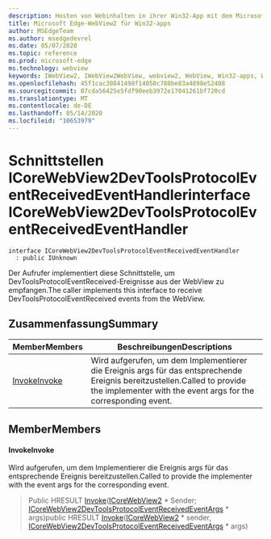 ```yaml
---
description: Hosten von Webinhalten in ihrer Win32-App mit dem Microsoft Edge WebView2-Steuerelement
title: Microsoft Edge-WebView2 für Win32-apps
author: MSEdgeTeam
ms.author: msedgedevrel
ms.date: 05/07/2020
ms.topic: reference
ms.prod: microsoft-edge
ms.technology: webview
keywords: IWebView2, IWebView2WebView, webview2, WebView, Win32-apps, Win32, Edge, ICoreWebView2, ICoreWebView2Controller, Browser-Steuerelement, Edge-HTML
ms.openlocfilehash: 45f1cac30841498f14050c780be83a4898e52408
ms.sourcegitcommit: 07cda56425e5fdf90eeb3972e17041261bf720cd
ms.translationtype: MT
ms.contentlocale: de-DE
ms.lasthandoff: 05/14/2020
ms.locfileid: "10653979"
---
```

# <span data-ttu-id="cf284-104">Schnittstellen ICoreWebView2DevToolsProtocolEventReceivedEventHandler</span><span class="sxs-lookup"><span data-stu-id="cf284-104">interface ICoreWebView2DevToolsProtocolEventReceivedEventHandler</span></span> 

```
interface ICoreWebView2DevToolsProtocolEventReceivedEventHandler
  : public IUnknown
```

<span data-ttu-id="cf284-105">Der Aufrufer implementiert diese Schnittstelle, um DevToolsProtocolEventReceived-Ereignisse aus der WebView zu empfangen.</span><span class="sxs-lookup"><span data-stu-id="cf284-105">The caller implements this interface to receive DevToolsProtocolEventReceived events from the WebView.</span></span>

## <span data-ttu-id="cf284-106">Zusammenfassung</span><span class="sxs-lookup"><span data-stu-id="cf284-106">Summary</span></span>

 <span data-ttu-id="cf284-107">Member</span><span class="sxs-lookup"><span data-stu-id="cf284-107">Members</span></span>                        | <span data-ttu-id="cf284-108">Beschreibungen</span><span class="sxs-lookup"><span data-stu-id="cf284-108">Descriptions</span></span>
--------------------------------|---------------------------------------------
[<span data-ttu-id="cf284-109">Invoke</span><span class="sxs-lookup"><span data-stu-id="cf284-109">Invoke</span></span>](#invoke) | <span data-ttu-id="cf284-110">Wird aufgerufen, um dem Implementierer die Ereignis args für das entsprechende Ereignis bereitzustellen.</span><span class="sxs-lookup"><span data-stu-id="cf284-110">Called to provide the implementer with the event args for the corresponding event.</span></span>

## <span data-ttu-id="cf284-111">Member</span><span class="sxs-lookup"><span data-stu-id="cf284-111">Members</span></span>

#### <span data-ttu-id="cf284-112">Invoke</span><span class="sxs-lookup"><span data-stu-id="cf284-112">Invoke</span></span> 

<span data-ttu-id="cf284-113">Wird aufgerufen, um dem Implementierer die Ereignis args für das entsprechende Ereignis bereitzustellen.</span><span class="sxs-lookup"><span data-stu-id="cf284-113">Called to provide the implementer with the event args for the corresponding event.</span></span>

> <span data-ttu-id="cf284-114">Public HRESULT [Invoke](#invoke)([ICoreWebView2](icorewebview2.md) \* Sender; [ICoreWebView2DevToolsProtocolEventReceivedEventArgs](icorewebview2devtoolsprotocoleventreceivedeventargs.md) \* args)</span><span class="sxs-lookup"><span data-stu-id="cf284-114">public HRESULT [Invoke](#invoke)([ICoreWebView2](icorewebview2.md) \* sender, [ICoreWebView2DevToolsProtocolEventReceivedEventArgs](icorewebview2devtoolsprotocoleventreceivedeventargs.md) \* args)</span></span>


